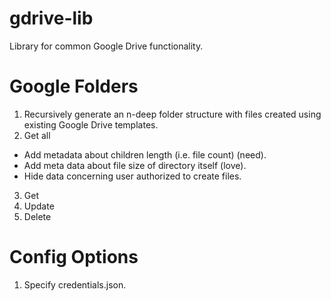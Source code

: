 # gdrive-lib
Library for common Google Drive functionality.


# Google Folders

1. Recursively generate an n-deep folder structure with files created using existing Google Drive templates.
2. Get all
  - Add metadata about children length (i.e. file count) (need).
  - Add meta data about file size of directory itself (love).
  - Hide data concerning user authorized to create files.
3. Get
4. Update
5. Delete

# Config Options

1. Specify credentials.json.
